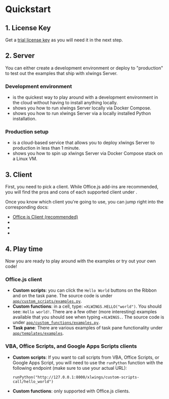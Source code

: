 # Quickstart

## 1. License Key

Get a [trial license key](https://www.xlwings.org/trial) as you will need it in the next step.

## 2. Server

You can either create a development environment or deploy to "production" to test out the examples that ship with xlwings Server.

### Development environment

- [](github_codespaces.md) is the quickest way to play around with a development environment in the cloud without having to install anything locally.
- [](dev_docker.md) shows you how to run xlwings Server locally via Docker Compose.
- [](local_development.md) shows you how to run xlwings Server via a locally installed Python installation.

### Production setup

- [](render.md) is a cloud-based service that allows you to deploy xlwings Server to production in less than 1 minute.
- [](docker_compose.md) shows you how to spin up xlwings Server via Docker Compose stack on a Linux VM.

## 3. Client

First, you need to pick a client. While Office.js add-ins are recommended, you will find the pros and cons of each supported client under [](clients.md).

Once you know which client you're going to use, you can jump right into the corresponding docs:

- [Office.js Client (recommended)](sideload_manifest.md)
- [](vba_client.md)
- [](officescripts_client.md)
- [](googleappscript_client.md)

## 4. Play time

Now you are ready to play around with the examples or try out your own code!

### Office.js client

- **Custom scripts**: you can click the `Hello World` buttons on the Ribbon and on the task pane. The source code is under [`app/custom_scripts/examples.py`](https://github.com/xlwings/xlwings-server/blob/main/app/custom_scripts/examples.py).
- **Custom functions**: in a cell, type: `=XLWINGS.HELLO("world")`. You should see: `Hello world!`. There are a few other (more interesting) examples available that you should see when typing `=XLWINGS.`. The source code is under [`app/custom_functions/examples.py`](https://github.com/xlwings/xlwings-server/blob/main/app/custom_functions/examples.py).
- **Task pane**: There are various examples of task pane functionality under [`app/templates/examples`](https://github.com/xlwings/xlwings-server/tree/main/app/templates/examples).

### VBA, Office Scripts, and Google Apps Scripts clients

- **Custom scripts**: If you want to call scripts from VBA, Office Scripts, or Google Apps Script, you will need to use the `runPython` function with the following endpoint (make sure to use your actual URL):

  ```
  runPython("http://127.0.0.1:8000/xlwings/custom-scripts-call/hello_world")
  ```

- **Custom functions**: only supported with Office.js clients.
